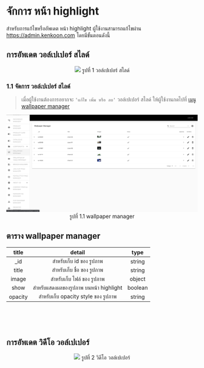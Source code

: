 # จักการ หน้า highlight

สำหรับการแก้ไขหรืออัพเดต หน้า highlight ผู้ใช้งานสามารถแก้ไขผ่าน https://admin.kenkoon.com โดยมีขั้นตอนดังนี้

## การอัพเดต วอล์เปเปอร์ สไลด์

<p align="center" >
<img src=imgs/highlight_page_slider.png >
รูปที่ 1 วอล์เปเปอร์ สไลด์
</p>

### 1.1 จัดการ วอล์เปเปอร์ สไลด์
> เมื่อผู้ใช้งานต้องการอยากจะ `'แก้ไข เพิ่ม หรือ ลบ'`  วอล์เปเปอร์ สไลด์ ให้ผู้ใช้งานกดไปที่  <a href=/docs/recommend/recommend.md#315-เมนู-wallpaper-manager > เมนู wallpaper manager</a></p>

<p align="center" >
<img src=imgs/wallpaper_manager_page.png >
รูปที่ 1.1 wallpaper manager
</p>

## ตาราง wallpaper manager

| title | detail | type |
| :-----: | :------: | :----:|
| _id    | สำหรับเก็บ id ของ รูปภาพ | string |
| title | สำหรับเก็บ ชื่อ ของ รูปภาพ | string |
| image | สำหรับเก็บ ไฟล์ ของ รูปภาพ | object |
| show | สำหรับแสดงผลของรูปภาพ บนหน้า highlight  | boolean |
| opacity | สำหรับเก็บ opacity style ของ รูปภาพ | string |

<br/>
<br/>
<br/>

## การอัพเดต วิดีโอ วอล์เปเปอร์ 

<p align="center" >
<img src=imgs/highlight_page_video.png >
รูปที่ 2 วิดีโอ วอล์เปเปอร์
</p>
